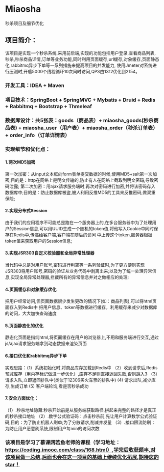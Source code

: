 # Miaosha
秒杀项目及细节优化

## 项目简介：
该项目是实现一个秒杀系统,采用前后端,实现的功能包括用户登录,查看商品列表,秒杀,秒杀商品详情,订单等业务功能,同时利用页面缓存,url缓存,对象缓存,页面静态化,rabbitmq异步下单等一系列措施来提高项目的并发能力,
使用Jmeter对系统进行压测时,开启5000个线程循环10次同时访问,QPS由1312优化到2154。

### 开发工具：IDEA + Maven
### 项目技术：SpringBoot + SpringMVC + Mybatis + Druid + Redis + Rabbitmq + Bootstrap + Thmeleaf
### 数据库设计：共5张表：goods（商品表）+ miaosha_goods(秒杀商品表) + miaosha_user（用户表）+ miaosha_order（秒杀订单表）+ order_info（订单详情表）

### 实现细节和优化点：
#### 1.两次MD5加密
第一次加密：从input文本框向form表单提交数据的时候,使用MD5+salt第一次加密;目的是：http在网络上是明文传输的,防止有人在网络上截取到明文密码,导致密码泄露;
第二次加密：用ajax请求服务端时,再次对密码进行加密,并将该密码存入数据库中;目的是：防止数据库被盗,被人利用反推MD5的工具来反推密码,做双重保险;

#### 2.实现分布式Session
由于我们的应用程序不可能总是跑在一个服务器上的,在多台服务器中为了处理用户的Session信息,可以用UUID生成一个随机的token值,将他写入Cookie中同时保存在Redis中,传递给客户端,客户端在随后的访问
中上传这个token,服务器根据token值来获取用户的Session信息;

#### 3.实现JSR303自定义校验器和全局异常处理器
当代码中总是对用户账号,密码进行判空等一系列验证时,为了更方便则实现JSR303将用户账号,密码的验证从业务代码中剥离出来;以及为了统一处理异常信息,实现全局异常处理器,拦截所有的异常信息并对之做相应的处理;

#### 4.页面缓存和对象缓存优化
把用户经常访问,但页面数据很少发生更改的情况下(如：商品列表),可以将html页面存入到Redis中
把用户信息、token等数据进行缓存，利用缓存来减少对数据库的访问，大大加快查询速度

#### 5.页面静态化的优化
静态化页面是指纯html,将页面缓存在用户的浏览器上,不用和服务端进行交互,通过js/ajax请求服务端拿到动态数据来渲染页面

#### 6.接口优化和rabbitmq异步下单
实现思路：（1）系统初始化时,将商品库存加载到Redis中
         （2）收到请求后,Redis预减库存（用内存标记做进一步优化）,库存不足则直接返回失败,否则跳入3
         （3）请求入队,立即返回排队中(类似于12306买火车票的排队中)
          (4) 请求出队,减少库存,生成订单
          (5) 客户端轮询,看是否秒杀成功
#### 7.安全方面优化：
（1）.秒杀地址隐藏:秒杀开始前是从服务端获取路径,拼起来完整的路径才是真正的秒杀接口地址
（2）.数字公式验证码：点击秒杀前,先让用户计算数学公式验证码,目的：为了防止机器人刷单;为了分散请求,削减并发量
（3）.接口限流防刷：为防止用户恶意刷系统,限制用户每min的访问次数
         
         
 ### 该项目是学习了慕课网若鱼老师的课程（学习地址：https://coding.imooc.com/class/168.html）,学完后收获颇丰,对该项目做一总结,后面也会在这一项目的基础上继续优化拓展,期待您的star！
